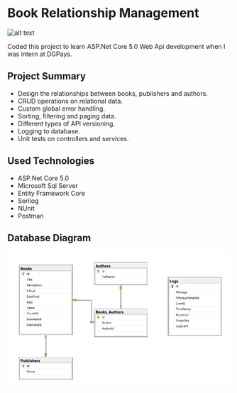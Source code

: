 # Book Relationship Management
![alt text](https://media.istockphoto.com/photos/collection-of-old-books-in-library-picture-id1299842132?k=20&m=1299842132&s=612x612&w=0&h=YTvSQ1fdSrpLWmq2Tr2Z7W_YUjFSWUyBn3ZtnaZjB2w=)


Coded this project to learn ASP.Net Core 5.0 Web Api development when I was
intern at DGPays.

## Project Summary  

* Design the relationships between books, publishers and authors.
* CRUD operations on relational data.
* Custom global error handling.
* Sorting, filtering and paging data.
* Different types of API versioning.
* Logging to database.
* Unit tests on controllers and services.

## Used Technologies  

* ASP.Net Core 5.0
* Microsoft Sql Server
* Entity Framework Core
* Serilog
* NUnit
* Postman

## Database Diagram
![alt text](https://github.com/serkannkoc/Book-API/blob/main/screenshots/Screenshot_1.png?raw=true)




